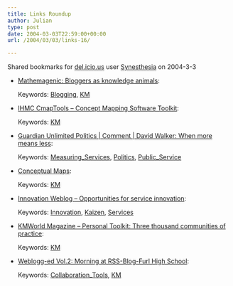 ```yaml
---
title: Links Roundup
author: Julian
type: post
date: 2004-03-03T22:59:00+00:00
url: /2004/03/03/links-16/

---
```

Shared bookmarks for [del.icio.us][1] user  [Synesthesia][2] on 2004-3-3



<!--more-->

  * [Mathemagenic: Bloggers as knowledge animals][3]:
   
    Keywords: [Blogging][4], [KM][5]
  * [IHMC CmapTools &#8211; Concept Mapping Software Toolkit][6]:
   
    Keywords: [KM][5]
  * [Guardian Unlimited Politics | Comment | David Walker: When more means less][7]:
   
    Keywords: [Measuring_Services][8], [Politics][9], [Public_Service][10]
  * [Conceptual Maps][11]:
   
    Keywords: [KM][5]
  * [Innovation Weblog &#8211; Opportunities for service innovation][12]:
   
    Keywords: [Innovation][13], [Kaizen][14], [Services][15]
  * [KMWorld Magazine &#8211; Personal Toolkit: Three thousand communities of practice][16]:
   
    Keywords: [KM][5]
  * [Weblogg-ed Vol.2: Morning at RSS-Blog-Furl High School][17]:
   
    Keywords: [Collaboration_Tools][18], [KM][5]

 [1]: http://del.icio.us/
 [2]: http://del.icio.us/synesthesia
 [3]: http://blog.mathemagenic.com/2004/03/03.html#a1108 "http://blog.mathemagenic.com/2004/03/03.html#a1108"
 [4]: http://del.icio.us/synesthesia/Blogging
 [5]: http://del.icio.us/synesthesia/KM
 [6]: http://cmap.ihmc.us/ "http://cmap.ihmc.us/"
 [7]: http://politics.guardian.co.uk/comment/story/0,9115,1149583,00.html "http://politics.guardian.co.uk/comment/story/0,9115,1149583,00.html"
 [8]: http://del.icio.us/synesthesia/Measuring_Services
 [9]: http://del.icio.us/synesthesia/Politics
 [10]: http://del.icio.us/synesthesia/Public_Service
 [11]: http://www.infovis.net/E-zine/2004/num_141.htm "http://www.infovis.net/E-zine/2004/num_141.htm"
 [12]: http://www.innovationtools.com/weblog/innovationblog-detail.asp?ArticleID=379 "http://www.innovationtools.com/weblog/innovationblog-detail.asp?ArticleID=379"
 [13]: http://del.icio.us/synesthesia/Innovation
 [14]: http://del.icio.us/synesthesia/Kaizen
 [15]: http://del.icio.us/synesthesia/Services
 [16]: http://www.kmworld.com/publications/magazine/index.cfm?action=readarticle&Article_ID=1686&Publication_ID=105 "http://www.kmworld.com/publications/magazine/index.cfm?action=readarticle&Article_ID=1686&Publication_ID=105"
 [17]: http://www.weblogg-ed.com/2004/03/03#a1475 "http://www.weblogg-ed.com/2004/03/03#a1475"
 [18]: http://del.icio.us/synesthesia/Collaboration_Tools